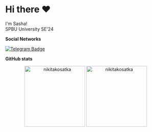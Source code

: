 # Hi there ❤️

I'm Sasha!\
SPBU University SE'24

**Social Networks**

[![Telegram Badge](https://img.shields.io/badge/-sashananashi-2ba5e0?style=flat-square&labelColor=2ba5e0&logo=telegram&logoColor=white&link=https://t.me/nanashii)](https://t.me/nanashii)

**GitHub stats**
<p align="center"><img height=190 src="https://github-readme-stats.vercel.app/api?username=eshinanase&show_icons=true&theme=radical&count_private=true&include_all_commits=true" alt="nikitakosatka" /> <img height=190 src="https://github-readme-stats.vercel.app/api/top-langs/?username=eshinanase&count_private=true&langs_count=10&theme=radical&layout=compact&include_all_commits=true&hide=HTML,CSS,TypeScript,Kotlin" alt="nikitakosatka" /></p>
